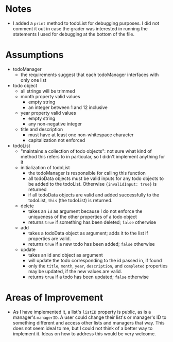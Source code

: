# Notes
- I added a `print` method to todoList for debugging purposes. I did not comment it out in case the grader was interested in running the statements I used for debugging at the bottom of the file.

# Assumptions
- todoManager
    - the requirements suggest that each todoManager interfaces with only one list
- todo object
  - all strings will be trimmed
  - month property valid values
    - empty string
    - an integer between 1 and 12 inclusive
  - year property valid values
    - empty string
    - any non-negative integer
  - title and description
    - must have at least one non-whitespace character 
    - capitalization not enforced
- todoList
  - "maintains a collection of todo objects": not sure what kind of method this refers to in particular, so I didn't implement anything for it
  - initialization of todoList
    - the todoManager is responsible for calling this function
    - all todoData objects must be valid inputs for any todo objects to be added to the todoList. Otherwise `{invalidInput: true}` is returned 
    - if all todoData objects are valid and added successfully to the todoList, `this` (the todoList) is returned.
  - delete
    - takes an `id` as argument because I do not enforce the uniqueness of the other properties of a todo object
    - returns `true` if something has been deleted; `false` otherwise
  - add
    - takes a todoData object as argument; adds it to the list if properties are valid.
    - returns `true` if a new todo has been added; `false` otherwise
  - update
    - takes an id and object as argument
    - will update the todo corresponding to the id passed in, if found
    - only the `title`, `month`, `year`, `description`, and `completed` properties may be updated, if the new values are valid. 
    - returns `true` if a todo has been updated; `false` otherwise


# Areas of Improvement
- As I have implemented it, a list's `listID` property is public, as is a manager's `managerID`. A user could change their list's or manager's  ID to something different and access other lists and managers that way. This does not seem ideal to me, but I could not think of a better way to implement it. Ideas on how to address this would be very welcome.
